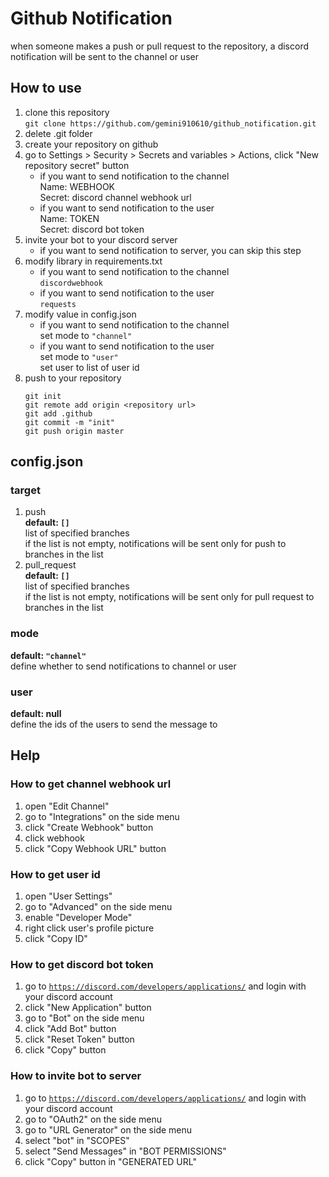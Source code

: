 # Github Notification
when someone makes a push or pull request to the repository, a discord notification will be sent to the channel or user
## How to use
1. clone this repository<br>
    `git clone https://github.com/gemini910610/github_notification.git`
2. delete .git folder
3. create your repository on github
4. go to Settings > Security > Secrets and variables > Actions, click "New repository secret" button
    * if you want to send notification to the channel<br>
       Name: WEBHOOK<br>
       Secret: discord channel webhook url
    * if you want to send notification to the user<br>
        Name: TOKEN<br>
        Secret: discord bot token
5. invite your bot to your discord server
    * if you want to send notification to server, you can skip this step
6. modify library in requirements.txt
    * if you want to send notification to the channel<br>
      `discordwebhook`
    * if you want to send notification to the user<br>
      `requests`
7. modify value in config.json
    * if you want to send notification to the channel<br>
      set mode to `"channel"`
    * if you want to send notification to the user<br>
      set mode to `"user"`<br>
      set user to list of user id
8. push to your repository
    ```
    git init
    git remote add origin <repository url>
    git add .github
    git commit -m "init"
    git push origin master
    ```
## config.json
### target
1. push<br>
  **default: `[]`**<br>
  list of specified branches<br>
  if the list is not empty, notifications will be sent only for push to branches in the list
2. pull_request<br>
  **default: `[]`**<br>
  list of specified branches<br>
  if the list is not empty, notifications will be sent only for pull request to branches in the list
### mode<br>
**default: `"channel"`**<br>
define whether to send notifications to channel or user
### user<br>
**default: null**<br>
define the ids of the users to send the message to
## Help
### How to get channel webhook url
1. open "Edit Channel"
2. go to "Integrations" on the side menu
3. click "Create Webhook" button
4. click webhook
5. click "Copy Webhook URL" button
### How to get user id
1. open "User Settings"
2. go to "Advanced" on the side menu
3. enable "Developer Mode"
4. right click user's profile picture
5. click "Copy ID"
### How to get discord bot token
1. go to [`https://discord.com/developers/applications/`](https://discord.com/developers/applications/) and login with your discord account
2. click "New Application" button
3. go to "Bot" on the side menu
4. click "Add Bot" button
5. click "Reset Token" button
6. click "Copy" button
### How to invite bot to server
1. go to [`https://discord.com/developers/applications/`](https://discord.com/developers/applications/) and login with your discord account
2. go to "OAuth2" on the side menu
3. go to "URL Generator" on the side menu
4. select "bot" in "SCOPES"
5. select "Send Messages" in "BOT PERMISSIONS"
6. click "Copy" button in "GENERATED URL"
